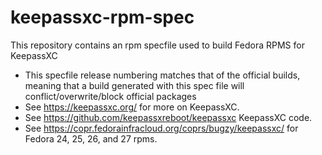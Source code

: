 # keepassxc-rpm-spec

This repository contains an rpm specfile used to build Fedora RPMS for KeepassXC 
- This specfile release numbering matches that of the official builds, meaning that a build generated with this spec file will conflict/overwrite/block official packages 
- See https://keepassxc.org/ for more on KeepassXC.
- See https://github.com/keepassxreboot/keepassxc KeepassXC code.
- See https://copr.fedorainfracloud.org/coprs/bugzy/keepassxc/ for Fedora 24, 25, 26, and 27 rpms.
